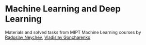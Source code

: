 # Machine Learning and Deep Learning
Materials and solved tasks from MIPT Machine Learning courses by [Radoslav Neychev](https://github.com/neychev), [Vladislav Goncharenko](https://github.com/v-goncharenko)
